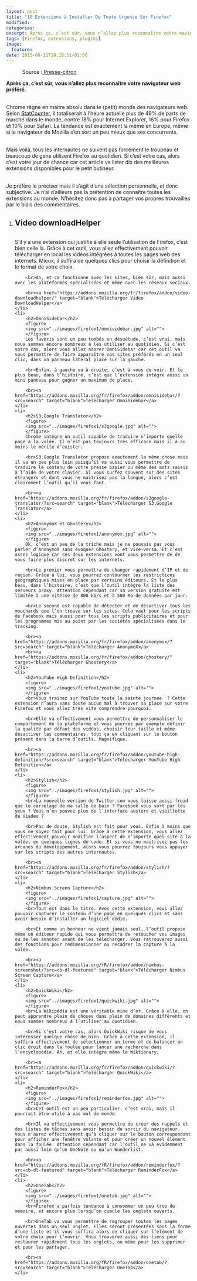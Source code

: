 ```yaml
---
layout: post
title: "10 Extensions à Installer De Toute Urgence Sur Firefox"
modified:
categories: 
excerpt: Après ça, c’est sûr, vous n’allez plus reconnaître votre navigateur web préféré.
tags: [Firefox, extensions, plugins]
image:
  feature:
date: 2015-06-11T18:18:51+02:00
---
```

<figure>
	<img src="../images/firefox1/firefox1.jpg" alt="">
	Source :<a href="http://www.presse-citron.net/10-extensions-a-installer-de-toute-urgence-sur-firefox/" target="blank"> Presse-citron</a>
</figure>

<strong>Après ça, c’est sûr, vous n’allez plus reconnaître votre navigateur web préféré.</strong>

<br>Chrome règne en maitre absolu dans le (petit) monde des navigateurs web. Selon <a href="http://gs.statcounter.com/" target="blank">StatCounter</a>, il totaliserait à l’heure actuelle plus de 49% de parts de marché dans le monde, contre 18% pour Internet Explorer, 16% pour Firefox et 10% pour Safari. La tendance est exactement la même en Europe, même si le navigateur de Mozilla s’en sort un peu mieux que ses concurrents.

<br>Mais voilà, tous les internautes ne suivent pas forcément le troupeau et beaucoup de gens utilisent Firefox au quotidien. Si c’est votre cas, alors c’est votre jour de chance car cet article va lister dix des meilleures extensions disponibles pour le petit butineur.

<br>Je préfère le préciser mais il s’agit d’une sélection personnelle, et donc subjective. Je n’ai d’ailleurs pas la prétention de connaître toutes les extensions au monde. N’hésitez donc pas à partager vos propres trouvailles par le biais des commentaires.

<ol>
	<li>
		<h2>Video downloadHelper</h2>
		<figure>
		<img src="../images/firefox1/video-dowloadhelper.jpg" alt="">
		</figure>
		S’il y a une extension qui justifie à elle seule l’utilisation de Firefox, c’est bien celle là. Grâce à cet outil, vous allez effectivement pouvoir télécharger en local les vidéos intégrées à toutes les pages web des internets. Mieux, il suffira de quelques clics pour choisir la définition et le format de votre choix.

		<br>Ah, et ça fonctionne avec les sites, bien sûr, mais aussi avec les plateformes spécialisées et même avec les réseaux sociaux.

		<br><a href="https://addons.mozilla.org/fr/firefox/addon/video-downloadhelper/" target="blank">Télécharger Video DownloadHelper</a>
	</li>
	<li>
		<h2>OmniSidebar</h2>
		<figure>
		<img src="../images/firefox1/omnisidebar.jpg" alt="">
		</figure>
		Les favoris sont un peu tombés en désuétude, c’est vrai, mais nous sommes encore nombreux à les utiliser au quotidien. Si c’est votre cas, alors vous allez adorer OmniSidebar car cet outil va vous permettre de faire apparaître vos sites préférés en un seul clic, dans un panneau latéral placé sur la gauche.

		<br>Enfin, à gauche ou à droite, c’est à vous de voir. Et le plus beau, dans l’histoire, c’est que l’extension intègre aussi un mini panneau pour gagner un maximum de place.

		<br><a href="https://addons.mozilla.org/fr/firefox/addon/omnisidebar/?src=search" target="blank">Télécharger OmniSidebar</a>
	</li>
	<li>
		<h2>S3.Google Translator</h2>
		<figure>
		<img src="../images/firefox1/s3google.jpg" alt="">
		</figure>
		Chrome intègre un outil capable de traduire n’importe quelle page à la volée. Il n’est pas toujours très efficace mais il a au moins le mérite d’exister.

		<br>S3.Google Translator propose exactement la même chose mais il va un peu plus loin puisqu’il va aussi vous permettre de traduire le contenu de votre presse papier ou même des mots saisis à l’aide de votre clavier. Si vous surfez souvent sur des sites étrangers et dont vous ne maitrisez pas la langue, alors c’est clairement l’outil qu’il vous faut.

		<br><a href="https://addons.mozilla.org/fr/firefox/addon/s3google-translator/?src=search" target="blank">Télécharger S3.Google Translator</a>
	</li>
	<li>
		<h2>AnonymoX et Ghostery</h2>
		<figure>
		<img src="../images/firefox1/anonymox.jpg" alt="">
		</figure>
		Ok, c’est un peu de la triche mais je ne pouvais pas vous parler d’AnonymoX sans évoquer Ghostery, et vice-versa. Et c’est assez logique car ces deux extensions vont vous permettre de de vous faire plus discret sur les internets.

		<br>Le premier vous permettra de changer rapidement d’IP et de région. Grâce à lui, vous pourrez contourner les restrictions géographiques mises en place par certains éditeurs. Et le plus beau, dans l’histoire, c’est que l’outil intègre la liste des serveurs proxy. Attention cependant car sa version gratuite est limitée à une vitesse de 800 kb/s et à 500 Mo de données par jour.

		<br>Le second est capable de détecter et de désactiver tous les mouchards que l’on trouve sur les sites. Cela vaut pour les scripts de Facebook mais aussi pour tous les scripts publicitaires et pour les programmes mis au point par les sociétés spécialisées dans le tracking.

		<br><a href="https://addons.mozilla.org/fr/firefox/addon/anonymox/?src=search" target="blank">Télécharger AnonymoX</a>
		<br><a href="https://addons.mozilla.org/fr/firefox/addon/ghostery/" target="blank">Télécharger Ghostery</a>
	</li>
	<li>
		<h2>YouTube High Definition</h2>
		<figure>
		<img src="../images/firefox1/youtube.jpg" alt="">
		</figure>
		<br>Vous trainez sur YouTube toute la sainte journée  ? Cette extension n’aura sans doute aucun mal à trouver sa place sur votre Firefox et vous allez très vite comprendre pourquoi.

		<br>Elle va effectivement vous permettre de personnaliser le comportement de la plateforme et vous pourrez par exemple définir la qualité par défaut des vidéos, choisir leur taille et même désactiver les commentaires, tout ça en cliquant sur le bouton présent dans la barre d’outils. Magnifique.

		<br><a href="https://addons.mozilla.org/fr/firefox/addon/youtube-high-definition/?src=search" target="blank">Télécharger YouTube High Definition</a>
	</li>
	<li>
		<h2>Stylish</h2>
		<figure>
		<img src="../images/firefox1/stylish.jpg" alt="">
		</figure>
		<br>La nouvelle version de Twitter.com vous laisse aussi froid que le carrelage de ma salle de bain ? Facebook vous sort par les yeux ? Vous n’en pouvez plus de l’interface austère et vieillotte de Viadeo ?

		<br>Pas de doute, Stylish est fait pour vous. Enfin à moins que vous ne soyez fait pour lui. Grâce à cette extension, vous allez effectivement pouvoir modifier l’aspect de n’importe quel site à la volée, en quelques lignes de code. Et si vous ne maitrisez pas les arcanes du développement, alors vous pourrez toujours vous appuyer sur les scripts des autres internautes.

		<br><a href="https://addons.mozilla.org/fr/firefox/addon/stylish/?src=search" target="blank">Télécharger Stylish</a>
	</li>
	<li>
		<h2>Nimbus Screen Capture</h2>
		<figure>
		<img src="../images/firefox1/capture.jpg" alt="">
		</figure>
		<br>Tout est dans le titre. Avec cette extension, vous allez pouvoir capturer le contenu d’une page en quelques clics et sans avoir besoin d’installer un logiciel dédié.

		<br>Et comme un bonheur ne vient jamais seul, l’outil propose même un éditeur rapide qui vous permettra de retoucher vos images ou de les annoter avant de les télécharger. Vous retrouverez aussi des fonctions pour redimensionner ou recadrer la capture à la volée.

		<br><a href="https://addons.mozilla.org/fR/firefox/addon/nimbus-screenshot/?src=cb-dl-featured" target="blank">Télécharger Nimbus Screen Capture</a>
	</li>
	<li>
		<h2>QuickWiki</h2>
		<figure>
		<img src="../images/firefox1/quickwiki.jpg" alt="">
		</figure>
		<br>La Wikipédia est une véritable mine d’or. Grâce à elle, on peut apprendre plein de choses dans plein de domaines différents et nous sommes nombreux à l’utiliser au quotidien.

		<br>Si c’est votre cas, alors QuickWiki risque de vous intéresser quelque chose de bien. Grâce à cette extension, il suffira effectivement de sélectionner un terme et de balancer un clic droit dans la foulée pour lancer une recherche dans l’encyclopédie. Ah, et elle intègre même le Wiktionary.

		<br><a href="https://addons.mozilla.org/fr/firefox/addon/quickwiki/?src=search" target="blank">Télécharger QuickWiki</a>
	</li>
	<li>
		<h2>ReminderFox</h2>
		<figure>
		<img src="../images/firefox1/reminderfox.jpg" alt="">
		</figure>
		<br>Cet outil est un peu particulier, c’est vrai, mais il pourrait être utile à pas mal de monde.

		<br>Il va effectivement vous permettre de créer des rappels et des listes de tâches sans avoir besoin de sortir du navigateur. Vous n’aurez effectivement qu’à cliquer sur le bouton correspondant pour afficher une fenêtre volante et pour créer un nouvel élément dans la foulée. Attention cependant car l’outil ne va évidemment pas aussi loin qu’un OneNote ou qu’un Wunderlist.

		<br><a href="https://addons.mozilla.org/fR/firefox/addon/reminderfox/?src=cb-dl-featured" target="blank">Télécharger ReminderFox</a>
	</li>
	<li>
		<h2>OneTab</h2>
		<figure>
		<img src="../images/firefox1/onetab.jpg" alt="">
		</figure>
		<br>Firefox a parfois tendance à consommer un peu trop de mémoire, et encore plus lorsqu’on cumule les onglets ouverts.

		<br>OneTab va vous permettre de regrouper toutes les pages ouvertes dans un seul onglet. Elles seront présentées sous la forme d’une liste et il vous suffira alors de cliquer sur l’élément de votre choix pour l’ouvrir. Vous trouverez aussi des liens pour restaurer rapidement tous les onglets, ou même pour les supprimer et pour les partager.

		<br><a href="https://addons.mozilla.org/fR/firefox/addon/onetab/?src=search" target="blank">Télécharger OneTab</a>
	</li>
</ol>

